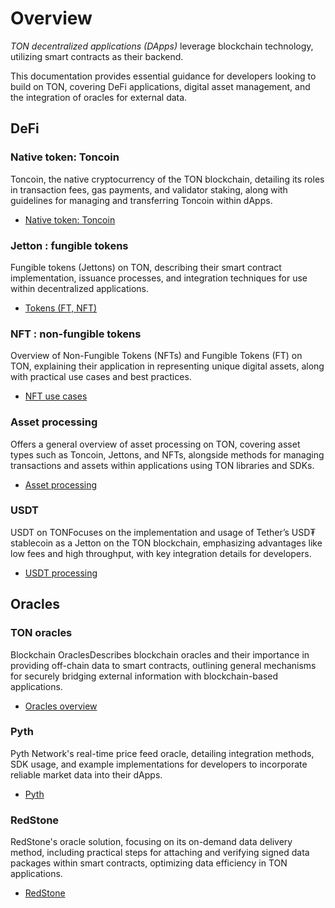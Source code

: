 # Overview

*TON decentralized applications (DApps)* leverage blockchain technology, utilizing smart contracts as their backend. 

This documentation provides essential guidance for developers looking to build on TON, covering DeFi applications, digital asset management, and the integration of oracles for external data. 

## DeFi

### Native token: Toncoin

Toncoin, the native cryptocurrency of the TON blockchain, detailing its roles in transaction fees, gas payments, and validator staking, along with guidelines for managing and transferring Toncoin within dApps.

- [Native token: Toncoin](/v3/documentation/dapps/defi/coins/)

### Jetton : fungible tokens
Fungible tokens (Jettons) on TON, describing their smart contract implementation, issuance processes, and integration techniques for use within decentralized applications.
- [Tokens (FT, NFT)](/v3/documentation/dapps/defi/tokens/)

### NFT : non-fungible tokens 
Overview of Non-Fungible Tokens (NFTs) and Fungible Tokens (FT) on TON, explaining their application in representing unique digital assets, along with practical use cases and best practices.
- [NFT use cases](/v3/documentation/dapps/defi/nft/)

### Asset processing
Offers a general overview of asset processing on TON, covering asset types such as Toncoin, Jettons, and NFTs, alongside methods for managing transactions and assets within applications using TON libraries and SDKs.
- [Asset processing](/v3/documentation/dapps/assets/overview/)

### USDT
USDT on TONFocuses on the implementation and usage of Tether’s USD₮ stablecoin as a Jetton on the TON blockchain, emphasizing advantages like low fees and high throughput, with key integration details for developers.
- [USDT processing](/v3/documentation/dapps/assets/usdt/)

## Oracles

### TON oracles
Blockchain OraclesDescribes blockchain oracles and their importance in providing off-chain data to smart contracts, outlining general mechanisms for securely bridging external information with blockchain-based applications.
- [Oracles overview](/v3/documentation/dapps/oracles/about_blockchain_oracles/) 

### Pyth
Pyth Network's real-time price feed oracle, detailing integration methods, SDK usage, and example implementations for developers to incorporate reliable market data into their dApps.
- [Pyth](/v3/documentation/dapps/oracles/pyth/) 

### RedStone

RedStone's oracle solution, focusing on its on-demand data delivery method, including practical steps for attaching and verifying signed data packages within smart contracts, optimizing data efficiency in TON applications.

- [RedStone](/v3/documentation/dapps/oracles/red_stone/)